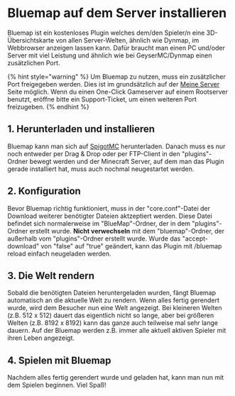 # Bluemap auf dem Server installieren

Bluemap ist ein kostenloses Plugin welches dem/den Spieler/n eine 3D-Übersichtskarte von allen Server-Welten, ähnlich wie Dynmap, im Webbrowser anzeigen lassen kann. Dafür braucht man einen PC und/oder Server mit viel Leistung und ähnlich wie bei GeyserMC/Dynmap einen zusätzlichen Port.

{% hint style="warning" %}
Um Bluemap zu nutzen, muss ein zusätzlicher Port freigegeben werden. Dies ist im grundsätzlich auf der [Meine Server](https://mc-host24.de/myservers) Seite möglich.
Wenn du einen One-Click Gameserver auf einem Rootserver benutzt, eröffne bitte ein Support-Ticket, um einen weiteren Port freizugeben.
{% endhint %}

## 1. Herunterladen und installieren

Bluemap kann man sich auf [SpigotMC](https://www.spigotmc.org/resources/bluemap.83557) herunterladen. Danach muss es nur noch entweder per Drag & Drop oder per FTP-Client in den "plugins"-Ordner bewegt werden und der Minecraft Server, auf dem man das Plugin gerade installiert hat, muss auch nochmal neugestartet werden.

## 2. Konfiguration

Bevor Bluemap richtig funktioniert, muss in der "core.conf"-Datei der Download weiterer benötigter Dateien aktzeptiert werden. Diese Datei befindet sich normalerweise im "BlueMap"-Ordner, der in dem "plugins"-Ordner erstellt wurde. <b>Nicht verwechseln</b> mit dem "bluemap"-Ordner, der außerhalb vom "plugins"-Ordner erstellt wurde. Wurde das "accept-download" von "false" auf "true" geändert, kann das Plugin mit /bluemap reload einfach neugeladen werden.

## 3. Die Welt rendern

Sobald die benötigten Dateien heruntergeladen wurden, fängt Bluemap automatisch an die aktuelle Welt zu rendern. Wenn alles fertig gerendert wurde, wird dem Besucher nun eine Welt angezeigt. Bei kleineren Welten (z.B. 512 x 512) dauert das eigentlich nicht so lange, aber bei größeren Welten (z.B. 8192 x 8192) kann das ganze auch teilweise mal sehr lange dauern. Auf der Bluemap werden z.B. immer alle aktuell aktiven Spieler mit ihren Leben angezeigt.

## 4. Spielen mit Bluemap

Nachdem alles fertig gerendert wurde und geladen hat, kann man nun mit dem Spielen beginnen. Viel Spaß!

